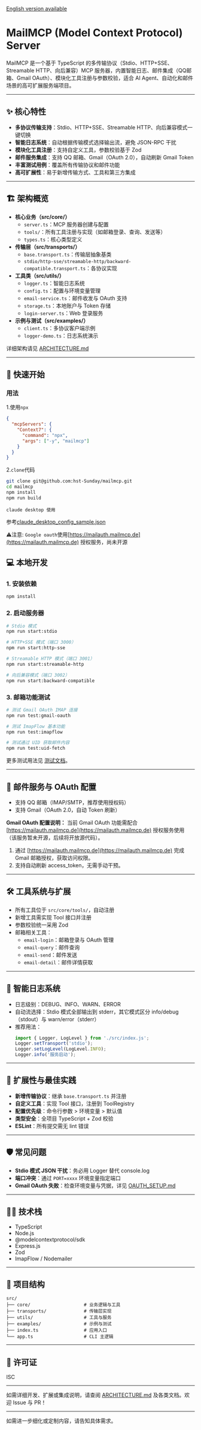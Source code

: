 [English version available](./README.en.md)

# MailMCP (Model Context Protocol) Server

MailMCP 是一个基于 TypeScript 的多传输协议（Stdio、HTTP+SSE、Streamable HTTP、向后兼容）MCP 服务器，内置智能日志、邮件集成（QQ邮箱、Gmail OAuth）、模块化工具注册与参数校验，适合 AI Agent、自动化和邮件场景的高可扩展服务端项目。

---

## ✨ 核心特性

- **多协议传输支持**：Stdio、HTTP+SSE、Streamable HTTP、向后兼容模式一键切换
- **智能日志系统**：自动根据传输模式选择输出流，避免 JSON-RPC 干扰
- **模块化工具注册**：支持自定义工具，参数校验基于 Zod
- **邮件服务集成**：支持 QQ 邮箱、Gmail（OAuth 2.0），自动刷新 Gmail Token
- **丰富测试用例**：覆盖所有传输协议和邮件功能
- **高可扩展性**：易于新增传输方式、工具和第三方集成

---

## 🏗️ 架构概览

- **核心业务（src/core/）**
  - `server.ts`：MCP 服务器创建与配置
  - `tools/`：所有工具注册与实现（如邮箱登录、查询、发送等）
  - `types.ts`：核心类型定义
- **传输层（src/transports/）**
  - `base.transport.ts`：传输层抽象基类
  - `stdio/http-sse/streamable-http/backward-compatible.transport.ts`：各协议实现
- **工具类（src/utils/）**
  - `logger.ts`：智能日志系统
  - `config.ts`：配置与环境变量管理
  - `email-service.ts`：邮件收发与 OAuth 支持
  - `storage.ts`：本地账户与 Token 存储
  - `login-server.ts`：Web 登录服务
- **示例与测试（src/examples/）**
  - `client.ts`：多协议客户端示例
  - `logger-demo.ts`：日志系统演示

详细架构请见 [ARCHITECTURE.md](./ARCHITECTURE.md)

---

## 🚀 快速开始

### 用法
1.使用`npx`  
```json
{
  "mcpServers": {
    "Context7": {
      "command": "npx",
      "args": ["-y", "mailmcp"]
    }
  }
}
```

2.`clone`代码
```bash
git clone git@github.com:hst-Sunday/mailmcp.git
cd mailmcp
npm install
npm run build
```

`claude desktop 使用` 

参考[claude_desktop_config_sample.json](./claude_desktop_config_sample.json)  

⚠️注意: `Google oauth`使用[https://mailauth.mailmcp.de](https://mailauth.mailmcp.de) 授权服务，尚未开源 

## 💻 本地开发

### 1. 安装依赖

```bash
npm install
```

### 2. 启动服务器

```bash
# Stdio 模式
npm run start:stdio

# HTTP+SSE 模式（端口 3000）
npm run start:http-sse

# Streamable HTTP 模式（端口 3001）
npm run start:streamable-http

# 向后兼容模式（端口 3002）
npm run start:backward-compatible
```

### 3. 邮箱功能测试

```bash
# 测试 Gmail OAuth IMAP 连接
npm run test:gmail-oauth

# 测试 ImapFlow 基本功能
npm run test:imapflow

# 测试通过 UID 获取邮件内容
npm run test:uid-fetch
```

更多测试用法见 [测试文档](./test/README.md)。

---

## 📧 邮件服务与 OAuth 配置

- 支持 QQ 邮箱（IMAP/SMTP，推荐使用授权码）
- 支持 Gmail（OAuth 2.0，自动 Token 刷新）

**Gmail OAuth 配置说明：**
当前 Gmail OAuth 功能需配合 [https://mailauth.mailmcp.de](https://mailauth.mailmcp.de) 授权服务使用（该服务暂未开源，后续将开放源代码）。
1. 通过 [https://mailauth.mailmcp.de](https://mailauth.mailmcp.de) 完成 Gmail 邮箱授权，获取访问权限。
2. 支持自动刷新 access_token，无需手动干预。
---

## 🛠️ 工具系统与扩展

- 所有工具位于 `src/core/tools/`，自动注册
- 新增工具需实现 Tool 接口并注册
- 参数校验统一采用 Zod
- 邮箱相关工具：
  - `email-login`：邮箱登录与 OAuth 管理
  - `email-query`：邮件查询
  - `email-send`：邮件发送
  - `email-detail`：邮件详情获取

---

## 📝 智能日志系统

- 日志级别：DEBUG、INFO、WARN、ERROR
- 自动流选择：Stdio 模式全部输出到 stderr，其它模式区分 info/debug（stdout）与 warn/error（stderr）
- 推荐用法：
  ```typescript
  import { Logger, LogLevel } from './src/index.js';
  Logger.setTransport('stdio');
  Logger.setLogLevel(LogLevel.INFO);
  Logger.info('服务启动');
  ```

---

## 🧩 扩展性与最佳实践

- **新增传输协议**：继承 `base.transport.ts` 并注册
- **自定义工具**：实现 Tool 接口，注册到 ToolRegistry
- **配置优先级**：命令行参数 > 环境变量 > 默认值
- **类型安全**：全项目 TypeScript + Zod 校验
- **ESLint**：所有提交需无 lint 错误

---

## 🛡️ 常见问题

- **Stdio 模式 JSON 干扰**：务必用 Logger 替代 console.log
- **端口冲突**：通过 `PORT=xxxx` 环境变量指定端口
- **Gmail OAuth 失败**：检查环境变量与凭据，详见 [OAUTH_SETUP.md](./doc/OAUTH_SETUP.md)

---

## 🧑‍💻 技术栈

- TypeScript
- Node.js
- @modelcontextprotocol/sdk
- Express.js
- Zod
- ImapFlow / Nodemailer

---

## 📂 项目结构

```
src/
├── core/                    # 业务逻辑与工具
├── transports/              # 传输层实现
├── utils/                   # 工具与服务
├── examples/                # 示例与测试
├── index.ts                 # 应用入口
└── app.ts                   # CLI 主逻辑
```

---

## 📝 许可证

ISC

---

如需详细开发、扩展或集成说明，请查阅 [ARCHITECTURE.md](./ARCHITECTURE.md) 及各类文档。欢迎 Issue 与 PR！

---

如需进一步细化或定制内容，请告知具体需求。 